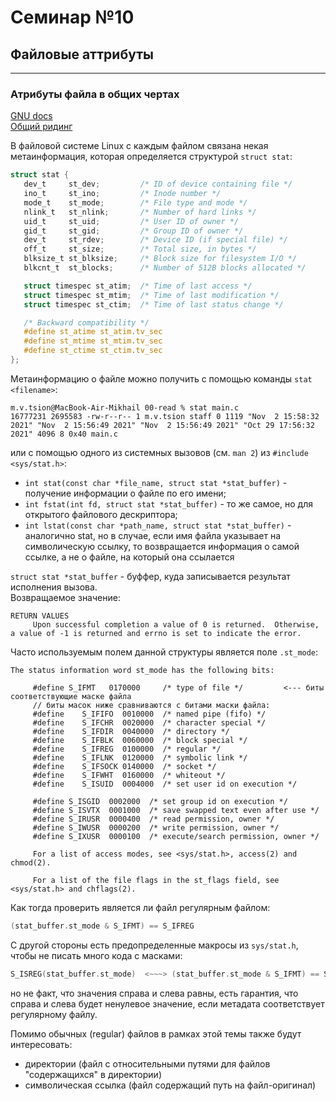 # Семинар №10
## Файловые аттрибуты

---

### Атрибуты файла в общих чертах

[GNU docs](https://www.gnu.org/software/libc/manual/html_node/File-Attributes.html)  
[Общий ридинг](https://github.com/victor-yacovlev/mipt-diht-caos/tree/master/practice/stat_fcntl)
  
В файловой системе Linux с каждым файлом связана некая метаинформация, которая определяется структурой `struct stat`:
  
```c
struct stat {
   dev_t     st_dev;         /* ID of device containing file */
   ino_t     st_ino;         /* Inode number */
   mode_t    st_mode;        /* File type and mode */
   nlink_t   st_nlink;       /* Number of hard links */
   uid_t     st_uid;         /* User ID of owner */
   gid_t     st_gid;         /* Group ID of owner */
   dev_t     st_rdev;        /* Device ID (if special file) */
   off_t     st_size;        /* Total size, in bytes */
   blksize_t st_blksize;     /* Block size for filesystem I/O */
   blkcnt_t  st_blocks;      /* Number of 512B blocks allocated */

   struct timespec st_atim;  /* Time of last access */
   struct timespec st_mtim;  /* Time of last modification */
   struct timespec st_ctim;  /* Time of last status change */

   /* Backward compatibility */
   #define st_atime st_atim.tv_sec      
   #define st_mtime st_mtim.tv_sec
   #define st_ctime st_ctim.tv_sec
};
```
Метаинформацию о файле можно получить с помощью команды ```stat <filename>```:
```shell
m.v.tsion@MacBook-Air-Mikhail 00-read % stat main.c
16777231 2695583 -rw-r--r-- 1 m.v.tsion staff 0 1119 "Nov  2 15:58:32 2021" "Nov  2 15:56:49 2021" "Nov  2 15:56:49 2021" "Oct 29 17:56:32 2021" 4096 8 0x40 main.c
```
или с помощью одного из системных вызовов (см. `man 2`) из `#include <sys/stat.h>`:
  * `int stat(const char *file_name, struct stat *stat_buffer)` - получение информации о файле по его имени;
  * `int fstat(int fd, struct stat *stat_buffer)` - то же самое, но для открытого файлового дескриптора;
  * `int lstat(const char *path_name, struct stat *stat_buffer)` - аналогично stat, но в случае, если имя файла 
    указывает на символическую ссылку, то возвращается информация о самой ссылке, а не о файле, на который она ссылается 

`struct stat *stat_buffer` - буффер, куда записывается результат исполнения вызова.  
Возвращаемое значение:
```shell
RETURN VALUES
     Upon successful completion a value of 0 is returned.  Otherwise, a value of -1 is returned and errno is set to indicate the error.
```

Часто используемым полем данной структуры является поле `.st_mode`:

```shell
The status information word st_mode has the following bits:

     #define S_IFMT   0170000     /* type of file */         <--- биты соответствующие маске файла
     // биты масок ниже сравниваются с битами маски файла:
     #define    S_IFIFO  0010000  /* named pipe (fifo) */
     #define    S_IFCHR  0020000  /* character special */
     #define    S_IFDIR  0040000  /* directory */
     #define    S_IFBLK  0060000  /* block special */
     #define    S_IFREG  0100000  /* regular */
     #define    S_IFLNK  0120000  /* symbolic link */
     #define    S_IFSOCK 0140000  /* socket */
     #define    S_IFWHT  0160000  /* whiteout */
     #define    S_ISUID  0004000  /* set user id on execution */
     
     #define S_ISGID  0002000  /* set group id on execution */
     #define S_ISVTX  0001000  /* save swapped text even after use */
     #define S_IRUSR  0000400  /* read permission, owner */
     #define S_IWUSR  0000200  /* write permission, owner */
     #define S_IXUSR  0000100  /* execute/search permission, owner */

     For a list of access modes, see <sys/stat.h>, access(2) and chmod(2).

     For a list of the file flags in the st_flags field, see <sys/stat.h> and chflags(2).
```

Как тогда проверить является ли файл регулярным файлом:
```c
(stat_buffer.st_mode & S_IFMT) == S_IFREG
```
  
C другой стороны есть предопределенные макросы из `sys/stat.h`, чтобы не писать много кода с масками:
```c
S_ISREG(stat_buffer.st_mode)  <~~~> (stat_buffer.st_mode & S_IFMT) == S_IFREG
```
но не факт, что значения справа и слева равны, есть гарантия, что справа и слева будет ненулевое значение, если 
метадата соответствует регулярному файлу.

Помимо обычных (regular) файлов в рамках этой темы также будут интересовать:
  * директории (файл с относительными путями для файлов "содержащихся" в директории)
  * символическая ссылка (файл содержащий путь на файл-оригинал)

